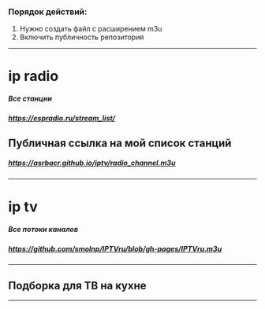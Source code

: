 ### Порядок действий:
1. Нужно создать файл с расширением m3u
2. Включить публичность репозитория
---
# ip radio
##### Все станции
##### https://espradio.ru/stream_list/
## Публичная ссылка на мой список станций
##### https://asrbacr.github.io/iptv/radio_channel.m3u
---
# ip tv 
##### Все потоки каналов
##### https://github.com/smolnp/IPTVru/blob/gh-pages/IPTVru.m3u
---
## Подборка для ТВ на кухне
---
